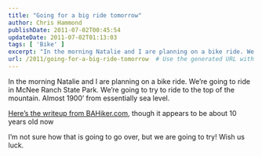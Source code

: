 ```yaml
---
title: "Going for a big ride tomorrow"
author: Chris Hammond
publishDate: 2011-07-02T00:45:54
updateDate: 2011-07-02T01:13:03
tags: [ 'Bike' ]
excerpt: "In the morning Natalie and I are planning on a bike ride. We’re going to ride in McNee Ranch State Park. We’re going to try to ride to the top of the mountain. Almost 1900’ from essentially sea level.  Here’s the writeup from BAHiker.com, though it appears to be about 10 years old now  I’m not sure how that is going to go over, but we are going to try! Wish us luck."
url: /2011/going-for-a-big-ride-tomorrow  # Use the generated URL with year
---
```

<p>In the morning Natalie and I are planning on a bike ride. We’re going to ride in McNee Ranch State Park. We’re going to try to ride to the top of the mountain. Almost 1900’ from essentially sea level.</p>  <p><a href="https://bahiker.com/southbayhikes/mcneeranch.html" target="_blank">Here’s the writeup from BAHiker.com</a>, though it appears to be about 10 years old now</p>  <p>I’m not sure how that is going to go over, but we are going to try! Wish us luck.</p>
